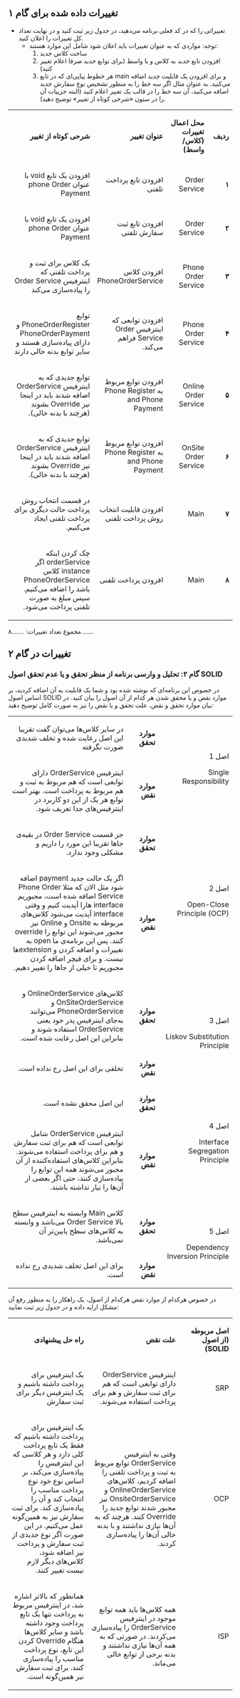 ## تغییرات داده شده برای گام ۱
-  تغییراتی را که در کد فعلی برنامه می‌دهید، در جدول زیر ثبت کنید و در نهایت تعداد کل تغییرات را اعلان کنید.
    - توجه: مواردی که به عنوان تغییرات باید اعلان شود شامل این موارد هستند:
      1. ساخت کلاس جدید
      2. افزودن تابع جدید به کلاس و یا واسط (برای توابع جدید صرفا اعلام تغییر کنید)
      3. هر خطوط پیاپی‌ای که در تابع main و برای افزودن یک قابلیت جدید اضافه می‌کنید. به عنوان مثال اگر سه خط را به منظور تشخیص نوع سفارش جدید اضافه می‌کنید، آن سه خط را در قالب یک تغییر اعلام کنید (البته جزییات آن را در ستون «شرحی کوتاه از تغییر» توضیح دهید).

<table dir='rtl'>
<tbody>
<tr>
<td width="64">
<p><strong>ردیف</strong></p>
</td>
<td width="198">
<p><strong>محل اعمال تغییرات (کلاس/واسط)</strong></p>
</td>
<td width="141">
<p><strong>عنوان تغییر</strong></p>
</td>
<td width="292">
<p><strong>شرحی کوتاه از تغییر</strong></p>
</td>
</tr>
<tr>
<td width="64">
<p><strong>۱</strong></p>
</td>
<td width="198">
<p>Order Service</p>
</td>
<td width="141">
<p>افزودن تابع پرداخت تلفنی</p>
</td>
<td width="292">
<p>افزودن یک تابع void با عنوان phone Order Payment</p>
</td>
</tr>
<tr>
<td width="64">
<p><strong>۲</strong></p>
</td>
<td width="198">
<p>Order Service</p>
</td>
<td width="141">
<p>افزودن تابع ثبت سفارش تلفتی</p>
</td>
<td width="292">
<p>افزودن یک تابع void با عنوان phone Order Payment</p>
</td>
</tr>
<tr>
<td width="64">
<p><strong>۳</strong></p>
</td>
<td width="198">
<p>Phone Order Service</p>
</td>
<td width="141">
<p>افزودن کلاس PhoneOrderService</p>
</td>
<td width="292">
<p>یک کلاس برای ثبت و پرداخت تلفنی که اینترفیس Order Service را پیاده‌سازی می‌کند</p>
</td>
</tr>
<tr>
<td width="64">
<p><strong>۴</strong></p>
</td>
<td width="198">
<p>Phone Order Service</p>
</td>
<td width="141">
<p>افزودن توابعی که اینترفیس Order Service فراهم می‌کند. </p>
</td>
<td width="292">
<p>توابع PhoneOrderRegister و PhoneOrderPayment دارای پیاده‌سازی هستند و سایر توابع بدنه خالی دارند</p>
</td>
</tr>
    <tr>
<td width="64">
<p><strong>۵</strong></p>
</td>
<td width="198">
<p>Online Order Service</p>
</td>
<td width="141">
<p>افزودن توابع مربوط به Phone Register and Phone Payment </p>
</td>
<td width="292">
<p>توابع جدیدی که به اینترفیس OrderService اضافه شدند باید در اینجا نیز Override بشوند (هرچند با بدنه خالی).</p>
</td>
</tr>
    <tr>
<td width="64">
<p><strong>۶</strong></p>
</td>
<td width="198">
<p>OnSite Order Service</p>
</td>
<td width="141">
<p> افزودن توابع مربوط به Phone Register and Phone Payment </p>
</td>
<td width="292">
<p>توابع جدیدی که به اینترفیس OrderService اضافه شدند باید در اینجا نیز Override بشوند (هرچند با بدنه خالی).</p>
</td>
</tr>
<tr>
<td width="64">
<p><strong>۷</strong></p>
</td>
<td width="198">
<p>Main</p>
</td>
<td width="141">
<p>افزودن قابلیت انتخاب روش پرداخت تلفنی</p>
</td>
<td width="292">
<p>در قسمت انتخاب روش پرداخت حالت دیگری برای پرداخت تلفنی ایجاد می‌کنیم.</p>
</td>
</tr>
<tr>
<td width="64">
<p><strong>۸</strong></p>
</td>
<td width="198">
<p>Main</p>
</td>
<td width="141">
<p>افزودن پرداخت تلفنی</p>
</td>
<td width="292">
<p>چک کردن اینکه orderService اگر instance کلاس PhoneOrderService باشد را اضافه می‌کنیم. سپس مبلغ به صورت تلفنی پرداخت می‌شود.</p>
</td>
</tr>
</tbody>
</table>

مجموع تعداد تغییرات: .......۸.......
## تغییرات در گام ۲
### گام ۲: تحلیل و وارسی برنامه از منظر تحقق و یا عدم تحقق اصول SOLID
در خصوص این برنامه‌ای که نوشته شده بود و شما یک قابلیت به آن اضافه کردید، بر اساس اصول SOLID موارد نقض و یا محقق شدن هر کدام از آن اصول را بیان کنید. در بیان موارد تحقق و نقض، علت تحقق و یا نقض را نیز به صورت کامل توضیح دهید:
<table dir='rtl'>
<tbody>
<tr>
<td rowspan="2" width="240">
<p>اصل 1</p>
<p>Single Responsibility</p>
</td>
<td width="95">
<p><strong>موارد تحقق</strong></p>
</td>
<td width="454">
<p>در سایر کلاس‌ها می‌توان گفت تقریبا این اصل رعایت شده و تخلف شدیدی صورت نگرفته</p>
</td>
</tr>
<tr>
<td>
<p><strong>موارد نقض</strong></p>
</td>
<td>
<p>اینترفیس OrderService دارای توابعی است که هم مربوط به ثبت و هم مربوط به پرداخت است. بهتر است توابع هر یک از این دو کاربرد در اینترفیس‌های جدا تعریف شود.</p>
</td>
</tr>
<tr>
<td rowspan="2">
<p>اصل 2</p>
<p>Open-Close Principle (OCP)</p>
</td>
<td>
<p><strong>موارد تحقق</strong></p>
</td>
<td>
<p>جز قسمت Order Service در بقیه‌ی جا‌ها تقریبا این مورد را داریم و مشکلی وجود ندارد.</p>
</td>
</tr>
<tr>
<td>
<p><strong>موارد نقض</strong></p>
</td>
<td>
<p>اگر یک حالت جدید payment اضافه شود مثل الان که مثلا Phone Order Service اضافه شده است، مجبوریم interface هارا آپدیت کنیم و وقتی interface آپدیت می‌شود کلاس‌های مربوطه به Onsite و Online نیز مجبور می‌شوند این توابع را override کنند. پس این برنامه‌ی ما open به تغییرات و اضافه کردن و extensionها نیست. و برای فیچر‌ اضافه کردن مجبوریم تا خیلی از جاها را تفییر دهیم.</p>
</td>
</tr>
<tr>
<td rowspan="2">
<p>اصل 3</p>
<p>Liskov Substitution Principle</p>
</td>
<td>
<p><strong>موارد تحقق</strong></p>
</td>
<td>
<p>کلاس‌های OnlineOrderService و OnSiteOrderService و PhoneOrderService می‌توانند به‌جای اینترفیس پدر خود یعنی OrderService استفاده شوند و بنابراین این اصل رعایت شده است.</p>
</td>
</tr>
<tr>
<td>
<p><strong>موارد نقض</strong></p>
</td>
<td>
<p>تخلفی برای این اصل رخ نداده است.</p>
</td>
</tr>
<tr>
<td rowspan="2">
<p>اصل 4</p>
<p>Interface Segregation Principle</p>
</td>
<td>
<p><strong>موارد تحقق</strong></p>
</td>
<td>
<p>این اصل محقق نشده است.</p>
</td>
</tr>
<tr>
<td>
<p><strong>موارد نقض</strong></p>
</td>
<td>
<p>اینترفیس OrderService شامل توابعی است که هم برای ثبت سفارش و هم برای پرداخت استفاده می‌شوند. بنابراین کلاس‌های استفاده‌کننده از آن مجبور می‌شوند همه این توابع را پیاده‌سازی کنند، حتی اگر بعضی از آن‌ها را نیاز نداشته باشند.</p>
</td>
</tr>
<tr>
<td rowspan="2">
<p>اصل 5</p>
<p>Dependency Inversion Principle</p>
</td>
<td>
<p><strong>موارد تحقق</strong></p>
</td>
<td>
<p>کلاس Main وابسته به اینترفیس سطح بالا Order Service می‌باشد و وابسته به کلاس‌های سطح پایین‌تر آن نمی‌باشد.</p>
</td>
</tr>
<tr>
<td>
<p><strong>موارد نقض</strong></p>
</td>
<td>
<p>برای این اصل تخلف شدیدی رخ نداده است.</p>
</td>
</tr>
</tbody>
</table>

در خصوص هرکدام از موارد نقض هرکدام از اصول، یک راهکار را به منظور رفع آن مشکل ارایه داده و در جدول زیر ثبت نمایید:
<table dir='rtl'>
<tbody>
<tr>
<td width="168">
<p><strong>اصل مربوطه (از اصول </strong><strong>SOLID</strong><strong>)</strong></p>
</td>
<td width="246">
<p><strong>علت نقض</strong></p>
</td>
<td width="284">
<p><strong>راه حل پیشنهادی</strong></p>
</td>
</tr>
<tr>
<td width="168">
<p>SRP</p>
</td>
<td width="246">
<p>اینترفیس OrderService دارای توابعی است که هم برای ثبت سفارش و هم برای پرداخت استفاده می‌شوند.</p>
</td>
<td width="284">
<p>یک اینترفیس برای پرداخت داشته باشیم و یک اینترفیس دیگر برای ثبت سفارش</p>
</td>
</tr>
<tr>
<td width="168">
<p>OCP</p>
</td>
<td width="246">
<p>وقتی به اینترفیس OrderService توابع مربوط به ثبت و پرداخت تلفنی را اضافه کردیم، کلاس‌های OnlineOrderService و OnsiteOrderService نیز مجبور شدند توابع جدید را Override کنند. هرچند که به آن‌ها نیازی نداشتند و با بدنه خالی آن‌ها را پیاده‌سازی کردند.</p>
</td>
<td width="284">
<p>یک اینترفیس برای پرداخت داشته باشیم که فقط یک تابع پرداخت کلی دارد و هر کلاسی که این اینترفیس را پیاده‌سازی می‌کند، بر اساس نوع خود نوع پرداخت مناسب را انتخاب کند و آن را پیاده‌سازی کند. برای ثبت سفارش نیز به همین‌گونه عمل می‌کنیم. در این صورت اگر نوع جدیدی از ثبت سفارش و پرداخت نیز اضافه شود، کلاس‌های دیگر لازم نیست تغییر کنند.</p>
</td>
</tr>
<tr>
<td width="168">
<p>ISP</p>
</td>
<td width="246">
<p>همه کلاس‌ها باید همه توابع موجود در اینترفیس OrderService را پیاده‌سازی می‌کردند. در صورتی که به همه آن‌ها نیازی نداشتند و بدنه برخی از توابع خالی می‌ماند.</p>
</td>
<td width="284">
<p>همانطور که بالاتر اشاره شد، در اینترفیس مربوط به پرداخت تنها یک تابع پرداخت وجود داشته باشد و سایر کلاس‌ها هنگام Override کردن این تابع، نوع پرداخت مناسب را پیاده‌سازی کنند. برای ثبت سفارش نیز همین‌گونه است.</p>
</td>
</tr>
</tbody>
</table>
